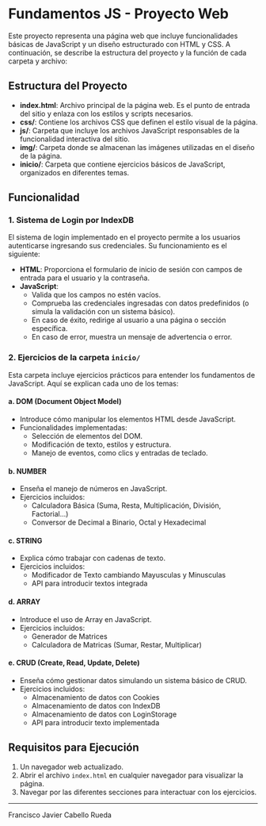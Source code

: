 
# Fundamentos JS - Proyecto Web

Este proyecto representa una página web que incluye funcionalidades básicas de JavaScript y un diseño estructurado con HTML y CSS. A continuación, se describe la estructura del proyecto y la función de cada carpeta y archivo:

## Estructura del Proyecto

- **index.html**: Archivo principal de la página web. Es el punto de entrada del sitio y enlaza con los estilos y scripts necesarios.
- **css/**: Contiene los archivos CSS que definen el estilo visual de la página.
- **js/**: Carpeta que incluye los archivos JavaScript responsables de la funcionalidad interactiva del sitio.
- **img/**: Carpeta donde se almacenan las imágenes utilizadas en el diseño de la página.
- **inicio/**: Carpeta que contiene ejercicios básicos de JavaScript, organizados en diferentes temas.

## Funcionalidad

### **1. Sistema de Login por IndexDB**
El sistema de login implementado en el proyecto permite a los usuarios autenticarse ingresando sus credenciales. Su funcionamiento es el siguiente:

- **HTML**: Proporciona el formulario de inicio de sesión con campos de entrada para el usuario y la contraseña.
- **JavaScript**:
  - Valida que los campos no estén vacíos.
  - Comprueba las credenciales ingresadas con datos predefinidos (o simula la validación con un sistema básico).
  - En caso de éxito, redirige al usuario a una página o sección específica.
  - En caso de error, muestra un mensaje de advertencia o error.

### **2. Ejercicios de la carpeta `inicio/`**
Esta carpeta incluye ejercicios prácticos para entender los fundamentos de JavaScript. Aquí se explican cada uno de los temas:

#### **a. DOM (Document Object Model)**
- Introduce cómo manipular los elementos HTML desde JavaScript.
- Funcionalidades implementadas:
  - Selección de elementos del DOM.
  - Modificación de texto, estilos y estructura.
  - Manejo de eventos, como clics y entradas de teclado.

#### **b. NUMBER**
- Enseña el manejo de números en JavaScript.
- Ejercicios incluidos:
  - Calculadora Básica (Suma, Resta, Multiplicación, División, Factorial...)
  - Conversor de Decimal a Binario, Octal y Hexadecimal

#### **c. STRING**
- Explica cómo trabajar con cadenas de texto.
- Ejercicios incluidos:
  - Modificador de Texto cambiando Mayusculas y Minusculas
  - API para introducir textos integrada

#### **d. ARRAY**
- Introduce el uso de Array en JavaScript.
- Ejercicios incluidos:
  - Generador de Matrices
  - Calculadora de Matricas (Sumar, Restar, Multiplicar)

#### **e. CRUD (Create, Read, Update, Delete)**
- Enseña cómo gestionar datos simulando un sistema básico de CRUD.
- Ejercicios incluidos:
  - Almacenamiento de datos con Cookies
  - Almacenamiento de datos con IndexDB
  - Almacenamiento de datos con LoginStorage
  - API para introducir texto implementada

## Requisitos para Ejecución

1. Un navegador web actualizado.
2. Abrir el archivo `index.html` en cualquier navegador para visualizar la página.
3. Navegar por las diferentes secciones para interactuar con los ejercicios.

---

Francisco Javier Cabello Rueda
